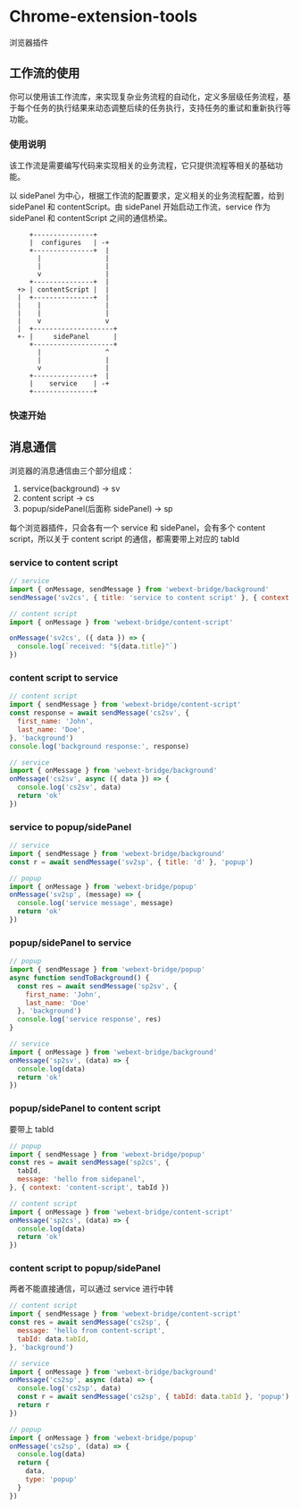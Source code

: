 # Chrome-extension-tools

浏览器插件

## 工作流的使用

你可以使用该工作流库，来实现复杂业务流程的自动化，定义多层级任务流程，基于每个任务的执行结果来动态调整后续的任务执行，支持任务的重试和重新执行等功能。

### 使用说明

该工作流是需要编写代码来实现相关的业务流程，它只提供流程等相关的基础功能。

以 sidePanel 为中心，根据工作流的配置要求，定义相关的业务流程配置，给到 sidePanel 和 contentScript。由 sidePanel 开始启动工作流，service 作为 sidePanel 和 contentScript 之间的通信桥梁。

```text
     +---------------+
     |  configures   | -+
     +---------------+  |
       |                |
       |                |
       v                |
     +---------------+  |
  +> | contentScript |  |
  |  +---------------+  |
  |    |                |
  |    |                |
  |    v                v
  |  +--------------------+
  +- |     sidePanel      |
     +--------------------+
       |                ^
       |                |
       v                |
     +---------------+  |
     |    service    | -+
     +---------------+
```

### 快速开始

## 消息通信

浏览器的消息通信由三个部分组成：

1. service(background) -> sv
2. content script -> cs
3. popup/sidePanel(后面称 sidePanel) -> sp

每个浏览器插件，只会各有一个 service 和 sidePanel，会有多个 content script，所以关于 content script 的通信，都需要带上对应的 tabId

### service to content script

```js
// service
import { onMessage, sendMessage } from 'webext-bridge/background'
sendMessage('sv2cs', { title: 'service to content script' }, { context: 'content-script', tabId })
```

```js
// content script
import { onMessage } from 'webext-bridge/content-script'

onMessage('sv2cs', ({ data }) => {
  console.log(`received: "${data.title}"`)
})
```

### content script to service

```js
// content script
import { sendMessage } from 'webext-bridge/content-script'
const response = await sendMessage('cs2sv', {
  first_name: 'John',
  last_name: 'Doe',
}, 'background')
console.log('background response:', response)
```

```js
// service
import { onMessage } from 'webext-bridge/background'
onMessage('cs2sv', async ({ data }) => {
  console.log('cs2sv', data)
  return 'ok'
})
```

### service to popup/sidePanel

```js
// service
import { sendMessage } from 'webext-bridge/background'
const r = await sendMessage('sv2sp', { title: 'd' }, 'popup')
```

```js
// popup
import { onMessage } from 'webext-bridge/popup'
onMessage('sv2sp', (message) => {
  console.log('service message', message)
  return 'ok'
})
```

### popup/sidePanel to service

```js
// popup
import { sendMessage } from 'webext-bridge/popup'
async function sendToBackground() {
  const res = await sendMessage('sp2sv', {
    first_name: 'John',
    last_name: 'Doe'
  }, 'background')
  console.log('service response', res)
}
```

```js
// service
import { onMessage } from 'webext-bridge/background'
onMessage('sp2sv', (data) => {
  console.log(data)
  return 'ok'
})
```

### popup/sidePanel to content script

要带上 tabId

```js
// popup
import { sendMessage } from 'webext-bridge/popup'
const res = await sendMessage('sp2cs', {
  tabId,
  message: 'hello from sidepanel',
}, { context: 'content-script', tabId })
```

```js
// content script
import { onMessage } from 'webext-bridge/content-script'
onMessage('sp2cs', (data) => {
  console.log(data)
  return 'ok'
})
```

### content script to popup/sidePanel

两者不能直接通信，可以通过 service 进行中转

```js
// content script
import { sendMessage } from 'webext-bridge/content-script'
const res = await sendMessage('cs2sp', {
  message: 'hello from content-script',
  tabId: data.tabId,
}, 'background')
```

```js
// service
import { onMessage } from 'webext-bridge/background'
onMessage('cs2sp', async (data) => {
  console.log('cs2sp', data)
  const r = await sendMessage('cs2sp', { tabId: data.tabId }, 'popup')
  return r
})
```

```js
// popup
import { onMessage } from 'webext-bridge/popup'
onMessage('cs2sp', (data) => {
  console.log(data)
  return {
    data,
    type: 'popup'
  }
})
```
